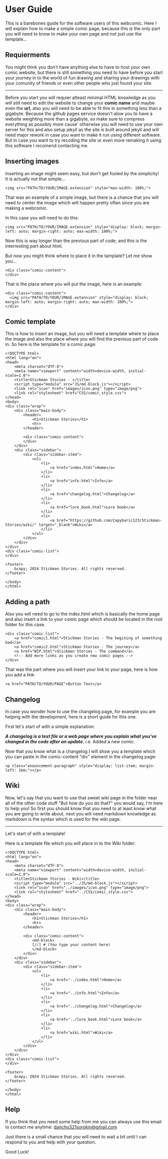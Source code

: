 # User Guide

This is a barebones guide for the software users of this webcomic. Here I will explain how to make a simple comic page, because this is the only part you will need to know to make your own page and not just use the template...

## Requierments

You might think you don't have anything else to have to host your own comic website, but there is still something you need to have before you start your journey in to the world of fun drawing and sharing your drawings with your comunity of friends or even other people who just found your site.

---

Before you start you will requier atleast minimal HTML knowledge as you will still need to edit the website to change your **comic name** and maybe even the **url**, also you will need to be able to fit this in something less than a gigabyte. Because the github pages service doesn't alow you to have a website weighting more than a gigabyte, so make sure to compress everything as possibly more cause' otherwise you will need to use your own server for this and also setup jekyll as the site is built around jekyll and will need major rework in case you want to make it run using different software. But in case you want to try recoding the site or even more remaking it using this software I recomend contacting me.

## Inserting images

Inserting an image might seem easy, but don't get fooled by the simplicity! It is actually not that simple...

```
<img src="PATH/TO/YOUR/IMAGE.extension" style="max-width: 100%;">
```

That was an example of a simple image, but there is a chance that you will need to center the image which will happen pretty often since you are making a webcomic.

In this case you will need to do this:

```
<img src="PATH/TO/YOUR/IMAGE.extension" style="display: block; margin-left: auto; margin-right: auto; max-width: 100%;">
```

Now this is way longer than the previous part of code, and this is the interresting part about html.

But now you might think where to place it in the tamplate? Let me show you...


```
<div class="comic-content">
</div>
```

That is the place where you will put the image, here is an example:

```
<div class="comic-content">
  <img src="PATH/TO/YOUR/IMAGE.extension" style="display: block; margin-left: auto; margin-right: auto; max-width: 100%;">
</div>
```

## Comic template

This is how to insert an image, but you will need a template where to place the image and also the place where you will find the previous part of code in. So here is the template for a comic page:

```
<!DOCTYPE html>
<html lang="en">
<head>
    <meta charset="UTF-8">
    <meta name="viewport" content="width=device-width, initial-scale=1.0">
    <title>Stickman Stories - </title>
    <script type="module" src="JS/md-block.js"></script>
    <link rel="icon" href="images/icon.png" type="image/png">
    <link rel="stylesheet" href="CSS/comic_style.css">
</head>
<body>
<div class="wrap">
    <div class="main-body">
        <header>
            <h1>Stickman Stories</h1>
            <hr>
        </header>

        <div class="comic-content">
        </div>
    </div>
    <div class="sidebar">
        <div class="sidebar-item">
            <ul>
                <li>
                    <a href="index.html">Home</a>
                </li>
                <li>
                    <a href="info.html">Info</a>
                </li>
                <li>
                    <a href="changelog.html">Changelog</a>
                </li>
                <li>
                    <a href="lore_book.html">Lore book</a>
                </li>
                <li>
                    <a href="https://github.com/Capybaric123/Stickman-Stories/wiki/" target="_blank">Wiki</a>
                </li>
            </ul>
        </div>
    </div>
</div>
<div class="comic-list">
</div>

<footer>
    &copy; 2024 Stickman Stories. All rights reserved.
</footer>

</body>
</html>
```

## Adding a path

Also you will need to go to the index.html which is basically the home page and also insert a link to your comic page which should be located in the root folder for this case.

```
<div class="comic-list">
    <a href="comic1.html">Stickman Stories - The begining of something bad</a>
    <a href="comic2.html">Stickman Stories - The journey</a>
    <a href="WIP.html">Stickman Stories - The command</a>
    <!-- Add more links as you create new comic pages -->
</div>
```

That was the part where you will insert your link to your page, here is how you add a link:

```
<a href="PATH/TO/YOUR/PAGE">Button Text</a>
```

## Changelog

In case you wonder how to use the changelog page, for example you are helping with the development, here is a short guide for this one.

First let's start of with a simple explanation:

***A changelog is a text file or a web page where you explain what you've changed in the code after an update.*** i.e. Added a new comic.

Now that you know what is a changelog I will show you a template which you can paste in the comic-content "div" element in the changelog page:

```
<p class="anouncement-paragraph" style="display: list-item; margin-left: 2em;"></p>
```

## Wiki

Now, let's say that you want to use that sweet wiki page in the folder near all of the other code stuff "But how do you do that?" you would say, I'm here to help you! So first you should know that you need to at least know what you are going to write about, next you will need markdown knowledge as markdown is the syntax which is used for the wiki page.

---

Let's start of with a template!

Here is a template file which you will place in to the Wiki folder:

```
<!DOCTYPE html>
<html lang="en">
<head>
    <meta charset="UTF-8">
    <meta name="viewport" content="width=device-width, initial-scale=1.0">
    <title>Stickman Stories - Wiki</title>
    <script type="module" src="../JS/md-block.js"></script>
    <link rel="icon" href="../images/icon.png" type="image/png">
    <link rel="stylesheet" href="../CSS/comic_style.css">
</head>
<body>
<div class="wrap">
    <div class="main-body">
        <header>
            <h1>Stickman Stories</h1>
            <hr>
        </header>

        <div class="comic-content">
            <md-block>
            [//] # (You type your content here)
            </md-block>
        </div>
    </div>
    <div class="sidebar">
        <div class="sidebar-item">
            <ul>
                <li>
                    <a href="../index.html">Home</a>
                </li>
                <li>
                    <a href="../info.html">Info</a>
                </li>
                <li>
                    <a href="../changelog.html">Changelog</a>
                </li>
                <li>
                    <a href="../lore_book.html">Lore book</a>
                </li>
                <li>
                    <a href="wiki.html">Wiki</a>
                </li>
            </ul>
        </div>
    </div>
</div>
<div class="comic-list">
</div>

<footer>
    &copy; 2024 Stickman Stories. All rights reserved.
</footer>

</body>
</html>
```

## Help

If you think that you need some help from me you can always use this email to contact me anytime: <a href="https://mail.google.com/mail/u/0/?fs=1&tf=cm&source=mailto&to=dancho321sorokin@gmail.com" target="_blank">dancho321sorokin@gmail.com</a>

Just there is a small chance that you will need to wait a bit until I can respond to you and help with your question.

Good Luck!
